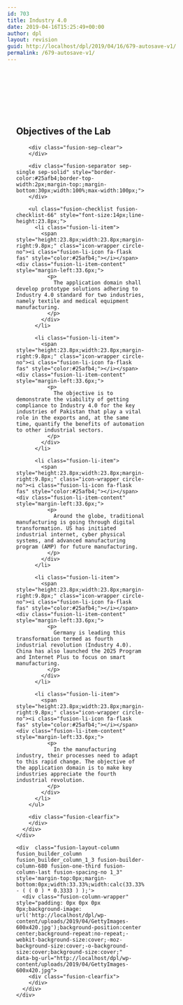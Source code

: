 ```yaml
---
id: 703
title: Industry 4.0
date: 2019-04-16T15:25:49+00:00
author: dpl
layout: revision
guid: http://localhost/dpl/2019/04/16/679-autosave-v1/
permalink: /679-autosave-v1/
---
```

<div class="fusion-fullwidth fullwidth-box hundred-percent-fullwidth non-hundred-percent-height-scrolling fusion-equal-height-columns"  style='background-color: rgba(255,255,255,0);background-position: center center;background-repeat: no-repeat;padding-top:0px;padding-right:0px;padding-bottom:0px;padding-left:0px;'>
  <div class="fusion-builder-row fusion-row ">
    <div  class="fusion-layout-column fusion_builder_column fusion_builder_column_2_3 fusion-builder-column-679 fusion-two-third fusion-column-first fusion-spacing-no 2_3"  style='margin-top:0px;margin-bottom:0px;width:66.66%;width:calc(66.66% - ( ( 0 ) * 0.6666 ) );margin-right: 0px;'>
      <div class="fusion-column-wrapper" style="padding: 100px 6% 100px 6%;background-position:left top;background-repeat:no-repeat;-webkit-background-size:cover;-moz-background-size:cover;-o-background-size:cover;background-size:cover;"   data-bg-url="">
        <div class="fusion-text">
          <h2>
            Objectives of the Lab
          </h2>
        </div>
        
        <div class="fusion-sep-clear">
        </div>
        
        <div class="fusion-separator sep-single sep-solid" style="border-color:#25afb4;border-top-width:2px;margin-top:;margin-bottom:30px;width:100%;max-width:100px;">
        </div>
        
        <ul class="fusion-checklist fusion-checklist-66" style="font-size:14px;line-height:23.8px;">
          <li class="fusion-li-item">
            <span style="height:23.8px;width:23.8px;margin-right:9.8px;" class="icon-wrapper circle-no"><i class="fusion-li-icon fa-flask fas" style="color:#25afb4;"></i></span><div class="fusion-li-item-content" style="margin-left:33.6px;">
              <p>
                The application domain shall develop prototype solutions adhering to Industry 4.0 standard for two industries, namely textile and medical equipment manufacturing.
              </p>
            </div>
          </li>
          
          <li class="fusion-li-item">
            <span style="height:23.8px;width:23.8px;margin-right:9.8px;" class="icon-wrapper circle-no"><i class="fusion-li-icon fa-flask fas" style="color:#25afb4;"></i></span><div class="fusion-li-item-content" style="margin-left:33.6px;">
              <p>
                The objective is to demonstrate the viability of getting compliance to Industry 4.0 for the key industries of Pakistan that play a vital role in the exports and, at the same time, quantify the benefits of automation to other industrial sectors.
              </p>
            </div>
          </li>
          
          <li class="fusion-li-item">
            <span style="height:23.8px;width:23.8px;margin-right:9.8px;" class="icon-wrapper circle-no"><i class="fusion-li-icon fa-flask fas" style="color:#25afb4;"></i></span><div class="fusion-li-item-content" style="margin-left:33.6px;">
              <p>
                Around the globe, traditional manufacturing is going through digital transformation. US has initiated industrial internet, cyber physical systems, and advanced manufacturing program (AMP) for future manufacturing.
              </p>
            </div>
          </li>
          
          <li class="fusion-li-item">
            <span style="height:23.8px;width:23.8px;margin-right:9.8px;" class="icon-wrapper circle-no"><i class="fusion-li-icon fa-flask fas" style="color:#25afb4;"></i></span><div class="fusion-li-item-content" style="margin-left:33.6px;">
              <p>
                Germany is leading this transformation termed as fourth industrial revolution (Industry 4.0). China has also launched the 2025 Program and Internet Plus to focus on smart manufacturing.
              </p>
            </div>
          </li>
          
          <li class="fusion-li-item">
            <span style="height:23.8px;width:23.8px;margin-right:9.8px;" class="icon-wrapper circle-no"><i class="fusion-li-icon fa-flask fas" style="color:#25afb4;"></i></span><div class="fusion-li-item-content" style="margin-left:33.6px;">
              <p>
                In the manufacturing industry, their processes need to adapt to this rapid change. The objective of the application domain is to make key industries appreciate the fourth industrial revolution.
              </p>
            </div>
          </li>
        </ul>
        
        <div class="fusion-clearfix">
        </div>
      </div>
    </div>
    
    <div  class="fusion-layout-column fusion_builder_column fusion_builder_column_1_3 fusion-builder-column-680 fusion-one-third fusion-column-last fusion-spacing-no 1_3"  style='margin-top:0px;margin-bottom:0px;width:33.33%;width:calc(33.33% - ( ( 0 ) * 0.3333 ) );'>
      <div class="fusion-column-wrapper" style="padding: 0px 0px 0px 0px;background-image: url('http://localhost/dpl/wp-content/uploads/2019/04/GettyImages-600x420.jpg');background-position:center center;background-repeat:no-repeat;-webkit-background-size:cover;-moz-background-size:cover;-o-background-size:cover;background-size:cover;"   data-bg-url="http://localhost/dpl/wp-content/uploads/2019/04/GettyImages-600x420.jpg">
        <div class="fusion-clearfix">
        </div>
      </div>
    </div>
  </div>
</div>